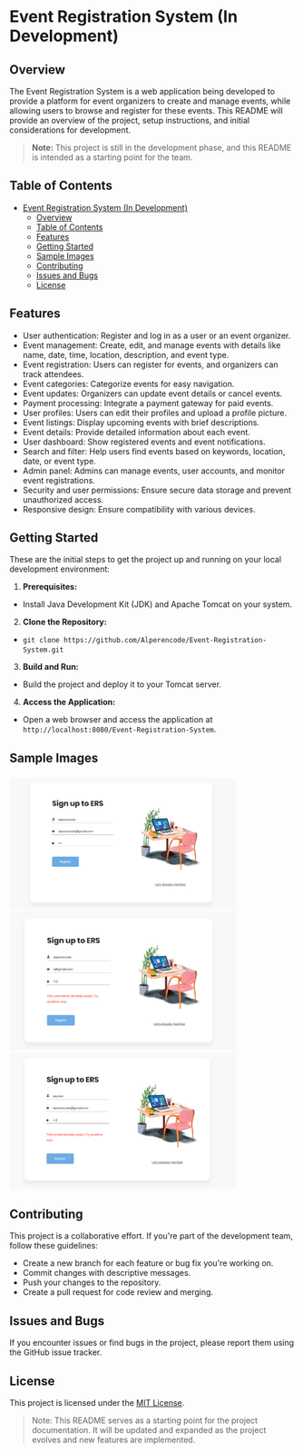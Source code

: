 # Event Registration System (In Development)

## Overview

The Event Registration System is a web application being developed to provide a platform for event organizers to create and manage events, while allowing users to browse and register for these events. This README will provide an overview of the project, setup instructions, and initial considerations for development.

> **Note:** This project is still in the development phase, and this README is intended as a starting point for the team.

## Table of Contents
- [Event Registration System (In Development)](#event-registration-system-in-development)
  - [Overview](#overview)
  - [Table of Contents](#table-of-contents)
  - [Features](#features)
  - [Getting Started](#getting-started)
  - [Sample Images](#sample-images)
  - [Contributing](#contributing)
  - [Issues and Bugs](#issues-and-bugs)
  - [License](#license)

## Features

- User authentication: Register and log in as a user or an event organizer.
- Event management: Create, edit, and manage events with details like name, date, time, location, description, and event type.
- Event registration: Users can register for events, and organizers can track attendees.
- Event categories: Categorize events for easy navigation.
- Event updates: Organizers can update event details or cancel events.
- Payment processing: Integrate a payment gateway for paid events.
- User profiles: Users can edit their profiles and upload a profile picture.
- Event listings: Display upcoming events with brief descriptions.
- Event details: Provide detailed information about each event.
- User dashboard: Show registered events and event notifications.
- Search and filter: Help users find events based on keywords, location, date, or event type.
- Admin panel: Admins can manage events, user accounts, and monitor event registrations.
- Security and user permissions: Ensure secure data storage and prevent unauthorized access.
- Responsive design: Ensure compatibility with various devices.

## Getting Started

These are the initial steps to get the project up and running on your local development environment:

1. **Prerequisites:**
   
- Install Java Development Kit (JDK) and Apache Tomcat on your system.

2. **Clone the Repository:**

- `git clone https://github.com/Alperencode/Event-Registration-System.git`

3. **Build and Run:**
- Build the project and deploy it to your Tomcat server.

4. **Access the Application:**
- Open a web browser and access the application at `http://localhost:8080/Event-Registration-System`.


## Sample Images

<h3> </h3>
<img src="images/RegisterPage1.PNG" width=400>

<img src="images/RegisterPage2.PNG" width=400>

<img src="images/RegisterPage3.PNG" width=400>

## Contributing

This project is a collaborative effort. If you're part of the development team, follow these guidelines:

- Create a new branch for each feature or bug fix you're working on.
- Commit changes with descriptive messages.
- Push your changes to the repository.
- Create a pull request for code review and merging.

## Issues and Bugs

If you encounter issues or find bugs in the project, please report them using the GitHub issue tracker.

## License

This project is licensed under the [MIT License](LICENSE).


> Note: This README serves as a starting point for the project documentation. It will be updated and expanded as the project evolves and new features are implemented.
